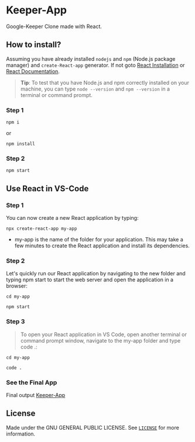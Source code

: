 # Keeper-App

Google-Keeper Clone made with React.

## How to install?

Assuming you have already installed `nodejs` and `npm` (Node.js package manager) and `create-React-app` generator. If not goto [React Installation](#use-react-in-vs-code) or [React Documentation](https://code.visualstudio.com/docs/nodejs/reactjs-tutorial).

> **Tip**: To test that you have Node.js and npm correctly installed on your machine, you can type `node --version` and `npm --version` in a terminal or command prompt.

### Step 1
```
npm i 
```
or 
```
npm install 
```

### Step 2

```
npm start
```


## Use React in VS-Code

### Step 1
You can now create a new React application by typing:

```
npx create-react-app my-app
```

- my-app is the name of the folder for your application. This may take a few minutes to create the React application and install its dependencies.

### Step 2

Let's quickly run our React application by navigating to the new folder and typing npm start to start the web server and open the application in a browser:

```
cd my-app
```
```
npm start
```

### Step 3

> To open your React application in VS Code, open another terminal or command prompt window, navigate to the my-app folder and type code .:

```
cd my-app
```

```
code .
```

### See the Final App

Final output [Keeper-App](https://vfyxq.csb.app/)

## License 

Made under the GNU GENERAL PUBLIC LICENSE. See [`LICENSE`](./License) for more information.

